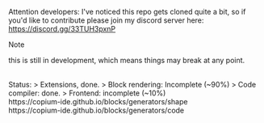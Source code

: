 Attention developers: I've noticed this repo gets cloned quite a bit, so if you'd like to contribute please join my discord server here: https://discord.gg/33TUH3pxnP
> [!NOTE]
> this is still in development, which means things may break at any point.
<br>
Status:
> Extensions, done.
> Block rendering: Incomplete (~90%)
> Code compiler: done.
> Frontend: incomplete (~10%)
<br>
https://copium-ide.github.io/blocks/generators/shape
<br>
https://copium-ide.github.io/blocks/generators/code
